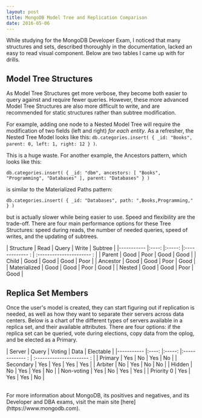 ```yaml
---
layout: post
title: MongoDB Model Tree and Replication Comparison
date: 2016-05-06
---
```


While studying for the MongoDB Developer Exam, I noticed that many structures and sets, described thoroughly in the documentation, lacked an easy to read visual component. Below are two tables I came up with for drills.

## Model Tree Structures
As Model Tree Structures get more verbose, they become both easier to query against and require fewer queries. However, these more advanced Model Tree Structures are also more difficult to write, and are recommended for static structures rather than subtree modification. 

For example, adding one node to a Nested Model Tree will require the modification of two fields (left and right) *for each entity*. As a refresher, the Nested Tree Model looks like this: `db.categories.insert( { _id: "Books", parent: 0, left: 1, right: 12 } )`. 

This is a huge waste. For another example, the Ancestors pattern, which looks like this:

`db.categories.insert( { _id: "dbm", ancestors: [ "Books", "Programming", "Databases" ], parent: "Databases" } )` 

is similar to the Materialized Paths pattern:

`db.categories.insert( { _id: "Databases", path: ",Books,Programming," } )`

but is actually slower while being easier to use.  Speed and flexibility are the trade-off. There are four main performance options for these Tree Structures: speed during reads, the number of needed queries, speed of writes, and the updating of subtrees.

| Structure   | Read  | Query   | Write     | Subtree     |
|-----------  |:----: |:-----:  |:------------- : | :---------------------- : | 
| Parent      |   Good  |   Poor   |       Good     |         Good          |
| Child       |   Good  |    Good   |      Good      |         Poor          |
| Ancestor    |   Good  |   Good   |      Poor      |         Good          |
| Materialized    |   Good  |   Good   |      Poor      |         Good          |
| Nested    |   Good  |   Good   |      Poor      |         Good          |



## Replica Set Members
Once the user's model is created, they can start figuring out if replication is needed, as well as how they want to separate their servers across data centers.  Below is a chart of the different types of servers available in a replica set, and their available attributes. There are four options: if the replica set can be queried, vote during elections, copy data from the oplog, and be elected as a Primary.

| Server   | Query  | Voting   | Data     | Electable     |
|-----------  |:----: |:-----:  |:------------- : | :---------------------- : | 
| Primary     |   Yes  |   No   |       Yes      |         No         |
| Secondary     |   Yes  |     Yes  |      Yes     |         Yes         |
| Arbiter    |   No  |   Yes   |      No     |         No          |
| Hidden   |   No  |   Yes   |      Yes      |         No         |
| Non-voting    |   Yes  |   No   |      Yes     |         Yes          |
| Priority 0    |   Yes  |   Yes   |      Yes      |         No         |


<br /> 
For more information about MongoDB, its positives and negatives, and its Developer and DBA exams, visit the main site [here](https://www.mongodb.com).